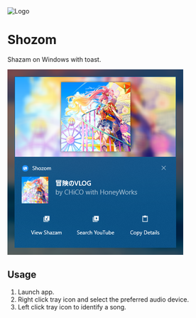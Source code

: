 <img src="https://github.com/karlkoorna/shozom/raw/master/Resources/Logo.ico" alt="Logo" width="128">

# Shozom
Shazam on Windows with toast.

![Logo](https://github.com/karlkoorna/shozom/raw/master/Resources/Example.png)

## Usage

1. Launch app.
2. Right click tray icon and select the preferred audio device.
3. Left click tray icon to identify a song.
